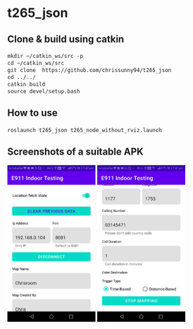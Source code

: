 # t265_json


## Clone & build using catkin

```
mkdir ~/catkin_ws/src -p
cd ~/catkin_ws/src
git clone  https://github.com/chrissunny94/t265_json
cd ../../
catkin build
source devel/setup.bash
```


## How to use


```
roslaunch t265_json t265_node_without_rviz.launch

```



## Screenshots of a suitable APK

<img src="docs/android.jpeg" width="200">
<img src="docs/android1.jpeg" width="200">



